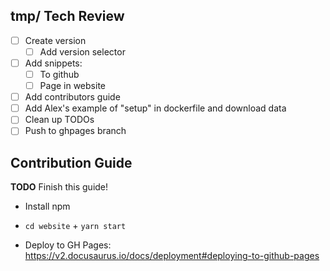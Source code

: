 ## tmp/ Tech Review

- [ ] Create version
    - [ ] Add version selector
- [ ] Add snippets:
    - [ ] To github
    - [ ] Page in website
- [ ] Add contributors guide
- [ ] Add Alex's example of "setup" in dockerfile and download data
- [ ] Clean up TODOs
- [ ] Push to ghpages branch

## Contribution Guide

**TODO** Finish this guide!

- Install npm

- `cd website` + `yarn start`

- Deploy to GH Pages: https://v2.docusaurus.io/docs/deployment#deploying-to-github-pages